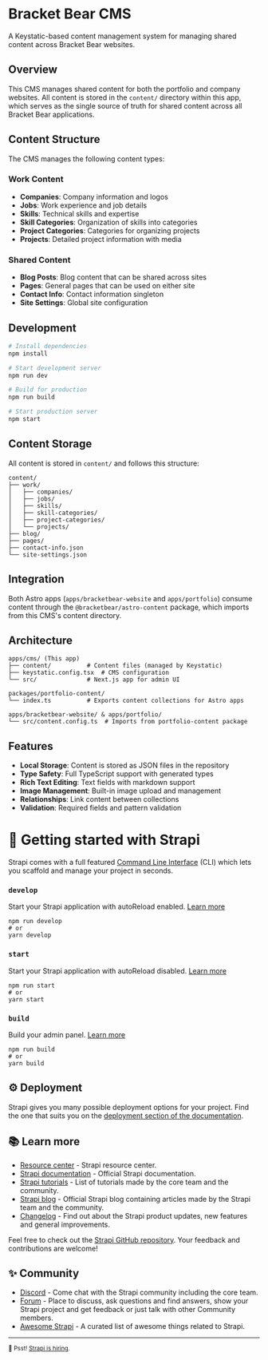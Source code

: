# Bracket Bear CMS

A Keystatic-based content management system for managing shared content across Bracket Bear websites.

## Overview

This CMS manages shared content for both the portfolio and company websites. All content is stored in the `content/` directory within this app, which serves as the single source of truth for shared content across all Bracket Bear applications.

## Content Structure

The CMS manages the following content types:

### Work Content
- **Companies**: Company information and logos
- **Jobs**: Work experience and job details
- **Skills**: Technical skills and expertise
- **Skill Categories**: Organization of skills into categories
- **Project Categories**: Categories for organizing projects
- **Projects**: Detailed project information with media

### Shared Content
- **Blog Posts**: Blog content that can be shared across sites
- **Pages**: General pages that can be used on either site
- **Contact Info**: Contact information singleton
- **Site Settings**: Global site configuration

## Development

```bash
# Install dependencies
npm install

# Start development server
npm run dev

# Build for production
npm run build

# Start production server
npm start
```

## Content Storage

All content is stored in `content/` and follows this structure:

```
content/
├── work/
│   ├── companies/
│   ├── jobs/
│   ├── skills/
│   ├── skill-categories/
│   ├── project-categories/
│   └── projects/
├── blog/
├── pages/
├── contact-info.json
└── site-settings.json
```

## Integration

Both Astro apps (`apps/bracketbear-website` and `apps/portfolio`) consume content through the `@bracketbear/astro-content` package, which imports from this CMS's content directory.

## Architecture

```
apps/cms/ (This app)
├── content/          # Content files (managed by Keystatic)
├── keystatic.config.tsx  # CMS configuration
└── src/              # Next.js app for admin UI

packages/portfolio-content/
└── index.ts          # Exports content collections for Astro apps

apps/bracketbear-website/ & apps/portfolio/
└── src/content.config.ts  # Imports from portfolio-content package
```

## Features

- **Local Storage**: Content is stored as JSON files in the repository
- **Type Safety**: Full TypeScript support with generated types
- **Rich Text Editing**: Text fields with markdown support
- **Image Management**: Built-in image upload and management
- **Relationships**: Link content between collections
- **Validation**: Required fields and pattern validation

# 🚀 Getting started with Strapi

Strapi comes with a full featured [Command Line Interface](https://docs.strapi.io/developer-docs/latest/developer-resources/cli/CLI.html) (CLI) which lets you scaffold and manage your project in seconds.

### `develop`

Start your Strapi application with autoReload enabled. [Learn more](https://docs.strapi.io/developer-docs/latest/developer-resources/cli/CLI.html#strapi-develop)

```
npm run develop
# or
yarn develop
```

### `start`

Start your Strapi application with autoReload disabled. [Learn more](https://docs.strapi.io/developer-docs/latest/developer-resources/cli/CLI.html#strapi-start)

```
npm run start
# or
yarn start
```

### `build`

Build your admin panel. [Learn more](https://docs.strapi.io/developer-docs/latest/developer-resources/cli/CLI.html#strapi-build)

```
npm run build
# or
yarn build
```

## ⚙️ Deployment

Strapi gives you many possible deployment options for your project. Find the one that suits you on the [deployment section of the documentation](https://docs.strapi.io/developer-docs/latest/setup-deployment-guides/deployment.html).

## 📚 Learn more

- [Resource center](https://strapi.io/resource-center) - Strapi resource center.
- [Strapi documentation](https://docs.strapi.io) - Official Strapi documentation.
- [Strapi tutorials](https://strapi.io/tutorials) - List of tutorials made by the core team and the community.
- [Strapi blog](https://docs.strapi.io) - Official Strapi blog containing articles made by the Strapi team and the community.
- [Changelog](https://strapi.io/changelog) - Find out about the Strapi product updates, new features and general improvements.

Feel free to check out the [Strapi GitHub repository](https://github.com/strapi/strapi). Your feedback and contributions are welcome!

## ✨ Community

- [Discord](https://discord.strapi.io) - Come chat with the Strapi community including the core team.
- [Forum](https://forum.strapi.io/) - Place to discuss, ask questions and find answers, show your Strapi project and get feedback or just talk with other Community members.
- [Awesome Strapi](https://github.com/strapi/awesome-strapi) - A curated list of awesome things related to Strapi.

---

<sub>🤫 Psst! [Strapi is hiring](https://strapi.io/careers).</sub>
